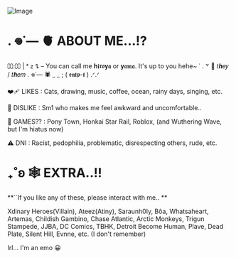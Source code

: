 ![Image](https://github.com/user-attachments/assets/49f71633-f2c2-47f8-8e6e-2346e7123df8)
# **. 𖦹˙— 🫀 ABOUT ME...!?**
⩇⩇:⩇⩇ | ᶻ 𝗓 𐰁 – You can call me 𝐡𝖎𝖗𝖔𝐲𝖆 or 𝐲𝖆𝖒𝖆. It's up to you hehe~
 ˙ . ꒷ 🎱  𝑡𝒉𝑒𝑦 / 𝑡𝒉𝑒𝑚  . 𖦹˙— 🕷 _ _ ; ( 𝖊𝖓𝖙𝖕-𝖙 ) .ᐟ.ᐟ
 
❤️‍🩹 LIKES : Cats, drawing, music, coffee, ocean, rainy days, singing, etc. 

💢 DISLIKE : Sm1 who makes me feel awkward and uncomfortable.. 

🎳 GAMES?? : Pony Town, Honkai Star Rail, Roblox, (and Wuthering Wave, but I'm hiatus now)

⚠️ DNI : Racist, pedophilia, problematic, disrespecting others, rude, etc. 

# **₊˚ʚ 🕸 EXTRA..!!**
**``If you like any of these, please interact with me.. **

Xdinary Heroes(Villain), Ateez(Atiny), Saraunh0ly, Bôa, Whatsaheart, Artemas, Childish Gambino, 
Chase Atlantic, Arctic Monkeys, Trigun Stampede, JJBA, DC Comics, TBHK, Detroit Become Human, 
Plave, Dead Plate, Silent Hill, Evnne, etc. (I don't remember) 



Irl... I'm an emo 😀

